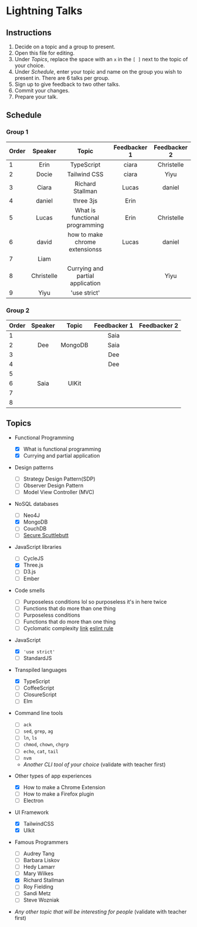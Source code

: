# Lightning Talks

## Instructions

1. Decide on a topic and a group to present.
1. Open this file for editing.
1. Under _Topics_, replace the space with an `x` in the `[ ]` next to the topic of your choice.
1. Under _Schedule_, enter your topic and name on the group you wish to present in. There are 6 talks per group.
1. Sign up to give feedback to two other talks.
1. Commit your changes.
1. Prepare your talk.

## Schedule

### Group 1

| Order |  Speaker |             Topic              | Feedbacker 1 | Feedbacker 2 |
| ----- |  :-----: | :----------------------------: | :----------: | :----------: |
| 1     |   Erin   |           TypeScript           |    ciara     |  Christelle  |
| 2     |   Docie  |          Tailwind CSS          |    ciara     |     Yiyu     |
| 3     |   Ciara  |        Richard Stallman        |    Lucas     |      daniel  |
| 4     |  daniel  |           three 3js            |     Erin     |              |
| 5     |   Lucas  | What is functional programming |     Erin     |  Christelle  |
| 6     |   david  | how to make chrome extensionss |    Lucas     |    daniel    |
| 7     |   Liam   |                                |              |              |
| 8     |Christelle|Currying and partial application|              |      Yiyu    |
| 9     |   Yiyu   |         'use strict'           |              |              |

### Group 2

| Order | Speaker | Topic | Feedbacker 1 | Feedbacker 2 |
| ----- | :-----: | :---: | :----------: | :----------: |
| 1     |         |       |  Saia        |              |
| 2     |  Dee    |MongoDB|  Saia        |              |
| 3     |         |       |  Dee         |              |
| 4     |         |       |  Dee         |              |
| 5     |         |       |              |              |
| 6     | Saia    | UIKit |              |              |
| 7     |         |       |              |              |
| 8     |         |       |              |              |

## Topics

- Functional Programming

  - [x] What is functional programming
  - [x] Currying and partial application

- Design patterns

  - [ ] Strategy Design Pattern(SDP)
  - [ ] Observer Design Pattern
  - [ ] Model View Controller (MVC)

- NoSQL databases

  - [ ] Neo4J
  - [x] MongoDB
  - [ ] CouchDB
  - [ ] [Secure Scuttlebutt](https://ssbc.github.io/secure-scuttlebutt/)

- JavaScript libraries

  - [ ] CycleJS
  - [x] Three.js
  - [ ] D3.js
  - [ ] Ember

- Code smells

  - [ ] Purposeless conditions lol so purposeless it's in here twice
  - [ ] Functions that do more than one thing
  - [ ] Purposeless conditions
  - [ ] Functions that do more than one thing
  - [ ] Cyclomatic complexity [link](http://webuniverse.io/cyclomatic-complexity-refactoring-tips/) [eslint rule](http://eslint.org/docs/rules/complexity)

- JavaScript

  - [x] `'use strict'`
  - [ ] StandardJS

- Transpiled languages

  - [x] TypeScript
  - [ ] CoffeeScript
  - [ ] ClosureScript
  - [ ] Elm

- Command line tools

  - [ ] `ack`
  - [ ] `sed`, `grep`, `ag`
  - [ ] `ln`, `ls`
  - [ ] `chmod`, `chown`, `chgrp`
  - [ ] `echo`, `cat`, `tail`
  - [ ] `nvm`
  - _Another CLI tool of your choice_ (validate with teacher first)

- Other types of app experiences

  - [x] How to make a Chrome Extension
  - [ ] How to make a Firefox plugin
  - [ ] Electron

- UI Framework

  - [x] TailwindCSS
  - [x] UIkit

* Famous Programmers

  - [ ] Audrey Tang
  - [ ] Barbara Liskov
  - [ ] Hedy Lamarr
  - [ ] Mary Wilkes
  - [x] Richard Stallman
  - [ ] Roy Fielding
  - [ ] Sandi Metz
  - [ ] Steve Wozniak

- _Any other topic that will be interesting for people_ (validate with teacher first)
